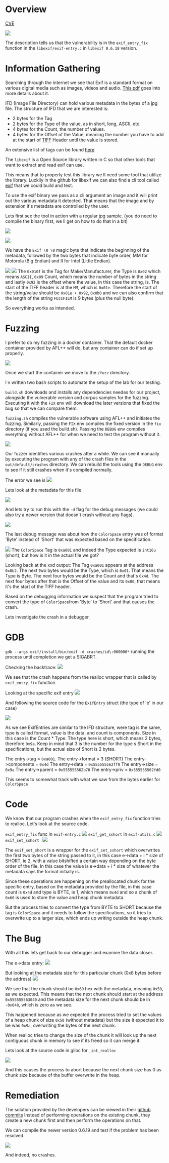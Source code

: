 # Overview
[CVE](https://nvd.nist.gov/vuln/detail/CVE-2009-3895)

![](attachments/20241130224322.png)

The description tells us that the vulnerability is in the `exif_entry_fix` function in the `libexif/exif-entry.c` in `libexif 0.6.18` version.

# Information Gathering
Searching through the internet we see that Exif is a standard format on various digital media such as images, videos and audio. [This pdf](https://exiv2.org/Exif2-2.PDF) goes into more details about it.

IFD (Image File Directory) can hold various metadata in the bytes of a jpg file.
The structure of IFD that we are interested is:
- 2 bytes for the Tag
- 2 bytes for the Type of the value, as in short, long, ASCII, etc.
- 4 bytes for the Count, the number of values.
- 4 bytes for the Offset of the Value, meaning the number you have to add at the start of [TIFF](https://en.m.wikipedia.org/wiki/TIFF) Header until the value is stored. 

An extensive list of tags can be found [here](https://exiftool.org/TagNames/EXIF.html)

The `libexif` is a Open Source library written in C so that other tools that want to extract and read exif can use.

This means that to properly test this library we ll need some tool that utilize the library.
Luckily in the github for libexif we can also find a cli tool called [exif](https://github.com/libexif/exif) that we could build and test.

To use the exif binary we pass as a cli argument an image and it will print out the various metadata it detected.
That means that the image and by extension it's metadata are controlled by the user.

Lets first see the tool in action with a regular jpg sample. (you do need to compile the binary first, we ll get on how to do that in a bit)

![](attachments/20241130231053.png)

![](attachments/20241130231116.png)

We have the `Exif \0 \0` magic byte that indicate the beginning of the metadata, followed by the two bytes that indicate byte order, MM for Motorola (Big Endian) and II for Intel (Little Endian).

![](attachments/20241130092622.png)
![](attachments/20241130232045.png)
The `0x010f` is the Tag for Make/Manufacturer, the Type is `0x02` which means `ASCII`, `0x09` Count, which means the number of bytes in the string and lastly `0x92` is the offset where the value, in this case the string, is.
The start of the TIFF header is at the `MM`, which is `0x01e`.
Therefore the start of the string/value should be `0x01e + 0x92`, `0x0b0` and we can also confirm that the length of the string `FUJIFILM` is 9 bytes (plus the null byte).

So everything works as intended.

# Fuzzing
I prefer to do my fuzzing in a docker container.
That the default docker container provided by AFL++ will do, but any container can do if set up properly.

![](attachments/20241130104945.png)

Once we start the container we move to the `/fuzz` directory.

I v written two bash scripts to automate the setup of the lab for our testing.

`build.sh` downloads and installs any dependencies needes for our project, alongside the vulnerable version and corpus samples for the fuzzing.
Executing it with the `FIX` env will download the later versions that fixed the bug so that we can compare them.

`fuzzing.sh` compiles the vulnerable software using AFL++ and initiates the fuzzing.
Similarly, passing the `FIX` env compiles the fixed version in the `fix` directory (if you used the build.sh).
Passing the `DEBUG` env compiles everything without AFL++ for when we need to test the program without it.

![](attachments/20241130105214.png)

Our fuzzer identifies various crashes after a while. We can see it manually by executing the program with any of the crash files in the `out/default/crashes` directory.
We can rebuild the tools using the `DEBUG` env to see if it still crashes when it's compiled normally.

The error we see is
![](attachments/20241130101933.png)

Lets look at the metadata for this file

![](attachments/20241130232918.png)

And lets try to run this with the `-d` flag for the debug messages (we could also try a newer version that doesn't crash without any flags).

![](attachments/20241201165855.png)

The last debug message was about how the `ColorSpace` entry was of format 'Byte' instead of 'Short' that was expected based on the specification.

![](attachments/20241130094552.png)
The `ColorSpace` Tag is `0xa001` and indeed the Type expected is `int16u` (short), but how is it in the actual file we got?

Looking back at the xxd output:
The Tag `0xa001` appears at the address `0x0b2`.
The next two bytes would be the Type, which is `0x01`. That means the Type is Byte.
The next four bytes would be the Count and that's `0x4d`.
The next four bytes after that is the Offset of the value and its `0x00`, that means it's the start of the TIFF header.

Based on the debugging information we suspect that the program tried to convert the type of `ColorSpace`from 'Byte' to 'Short' and that causes the crash.

Lets investigate the crash in a debugger.

# GDB
`gdb --args exif/install/bin/exif -d crashes/id\:000000*`
running the process until completion we get a SIGABRT.

Checking the backtrace:
![](attachments/20241130095627.png)

We see that the crash happens from the realloc wrapper that is called by `exif_entry_fix` function

Looking at the specific exif entry
![](attachments/20241130095823.png)

And following the source code for the `ExifEntry` struct (the type of 'e' in our case)

![](attachments/20241130101357.png)

As we see ExifEntries are similar to the IFD structure, were tag is the same, type is called format, value is the data, and count is components.
Size in this case is the Count * Type.
The type here is short, which means 2 bytes, therefore `0x9a`.
Keep in mind that 3 is the number for the type s
Short in the specifications, but the actual size of Short is 2 bytes.

The entry->tag = `0xa001`.
The entry->format = 3 (SHORT)
The entry->components = `0x4d`
The entry->data = `0x555555562ff0`
The entry->size = `0x9a`
The entry->parent = `0x555555562b70`
The entry->priv = `0x555555562fd0`

This seems to somewhat track with what we saw from the bytes earlier for `ColorSpace`


# Code

We know that our program crashes when the `exif_entry_fix` function tries to realloc.
Let's look at the source code.

`exif_entry_fix` func in `exif-entry.c`
![](attachments/20241130105957.png)
`exif_get_sshort` in `exif-utils.c`
![](attachments/20241130225434.png)
`exif_set_sshort `
![](attachments/20241130225458.png)

The `exif_set_short` is a wrapper for the `exif_set_sshort` which overwrites the first two bytes of the string passed to it, in this case e->data + i * size of SHORT, ie 2, with a value bitshifted a certain way depending on the byte order of the file. 
In this case the value is e->data + i * size of whatever the metadata says the format initially is.

Since these operations are happening on the preallocated chunk for the specific entry, based on the metadata provided by the file, in this case count is `0x4d` and type is BYTE, ie 1, which means `0x4d` and so a chunk of` 0x60` is used to store the value and heap chunk metadata.

But the process tries to convert the type from BYTE to SHORT because the tag is `ColorSpace` and it needs to follow the specifications, so it tries to overwrite up to a larger size, which ends up writing outside the heap chunk.

# The Bug
With all this lets get back to our debugger and examine the data closer.

The e->data entry:
![](attachments/20241130095931.png)

But looking at the metadata size for this particular chunk (0x8 bytes before the address)
![](attachments/20241130100007.png)

We see that the chunk should be `0x60` hex with the metadata, meaning `0x50`, as we expected. This means that the next chunk should start at the address `0x555555563040` and the metadata size for the next chunk should be in `-0x048`, which is zero as we see.

This happened because as we expected the process tried to set the values of a heap chunk of size `0x50` (without metadata) but the size it expected it to be was `0x9a`, overwriting the bytes of the next chunk.

When realloc tries to change the size of the chunk it will look up the next contiguous chunk in memory to see if its freed so it can merge it.

Lets look at the source code in glibc for `_int_realloc`

![](attachments/20241130101810.png)

And this causes the process to abort because the next chunk size has 0 as chunk size because of the buffer overwrite in the heap.

# Remediation

The solution provided by the developers can be viewed in their [github commits](https://github.com/libexif/libexif/commit/ababc4a76457a3bab7f256cab9d7159fd4e25f90)
Instead of performing operations on the existing chunk, they create a new chunk first and then perform the operations on that.

We can compile the newer version 0.6.19 and test if the problem has been resolved.

![](attachments/20241130235046.png)

And indeed, no crashes. 
